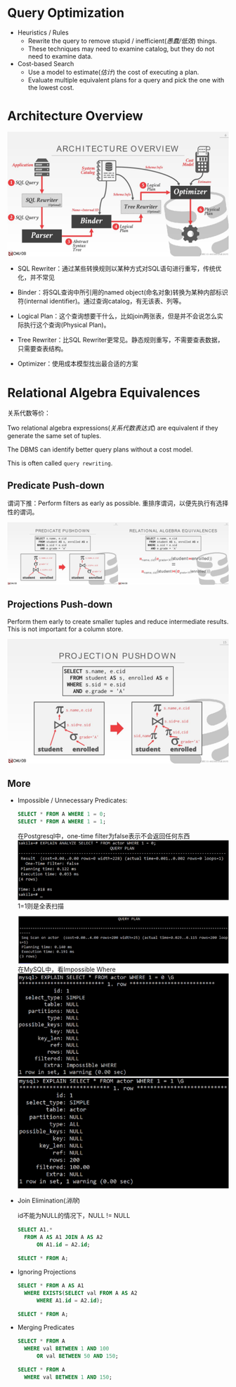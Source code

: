 # Query Optimization

- Heuristics / Rules
  - Rewrite the query to remove stupid / inefficient(*愚蠢/低效*) things.
  - These techniques may need to examine catalog, but they  do not need to examine data.
- Cost-based Search
  - Use a model to estimate(*估计*) the cost of executing a plan.
  - Evaluate multiple equivalent plans for a query and pick  the one with the lowest cost.

# Architecture Overview

![14-optimization1_6](CMU445-14-QueryPlanning-Optimization1/14-optimization1_6.JPG)

- SQL Rewriter：通过某些转换规则以某种方式对SQL语句进行重写，传统优化，并不常见

- Binder：将SQL查询中所引用的named object(命名对象)转换为某种内部标识符(internal identifier)。通过查询catalog，有无该表、列等。

- Logical Plan：这个查询想要干什么，比如join两张表，但是并不会说怎么实际执行这个查询(Physical Plan)。

- Tree Rewriter：比SQL Rewriter更常见。静态规则重写，不需要查表数据，只需要查表结构。
- Optimizer：使用成本模型找出最合适的方案

# Relational Algebra Equivalences

关系代数等价：

Two relational algebra expressions(*关系代数表达式*) are equivalent if they generate the same set of tuples.

The DBMS can identify better query plans without  a cost model.

This is often called `query rewriting`.

## Predicate Push-down

谓词下推：Perform filters as early as possible. 重排序谓词，以便先执行有选择性的谓词。

![](CMU445-14-QueryPlanning-Optimization1/20220719085031.png)

## Projections Push-down

Perform them early to create smaller tuples and reduce  intermediate results. This is not important for a column store.

![14-optimization1_16](CMU445-14-QueryPlanning-Optimization1/14-optimization1_16.JPG)

## More

- Impossible / Unnecessary Predicates:

  ```sql
  SELECT * FROM A WHERE 1 = 0;
  SELECT * FROM A WHERE 1 = 1;
  ```

  在Postgresql中，one-time filter为false表示不会返回任何东西
  ![image-20220721083638137](CMU445-14-QueryPlanning-Optimization1/image-20220721083638137.png)
  1=1则是全表扫描

  ![image-20220721084428105](CMU445-14-QueryPlanning-Optimization1/image-20220721084428105.png)在MySQL中，看Impossible Where
  ![image-20220721083807685](CMU445-14-QueryPlanning-Optimization1/image-20220721083807685.png)
  ![image-20220721084539367](CMU445-14-QueryPlanning-Optimization1/image-20220721084539367.png)

- Join Elimination(*消除*)

  id不能为NULL的情况下，NULL != NULL

  ```sql
  SELECT A1.*
  	FROM A AS A1 JOIN A AS A2
  		ON A1.id = A2.id;
  ```

  ```sql
  SELECT * FROM A;
  ```

- Ignoring Projections

  ```sql
  SELECT * FROM A AS A1
  	WHERE EXISTS(SELECT val FROM A AS A2
  		WHERE A1.id = A2.id);
  ```

  ```sql
  SELECT * FROM A;
  ```

- Merging Predicates

  ```sql
  SELECT * FROM A
  	WHERE val BETWEEN 1 AND 100
  		OR val BETWEEN 50 AND 150;
  ```

  ```sql
  SELECT * FROM A
  	WHERE val BETWEEN 1 AND 150;
  ```




